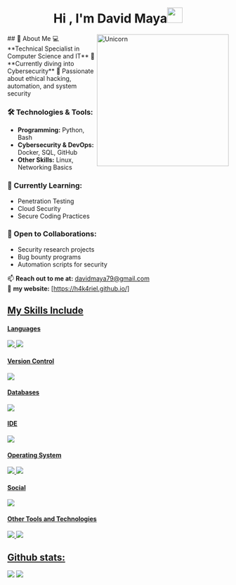 <h1 align="center">Hi , I'm David Maya<img src="https://media.giphy.com/media/hvRJCLFzcasrR4ia7z/giphy.gif" width="35"></h1>

<img align="right" width=300px alt="Unicorn" src="https://media2.giphy.com/media/v1.Y2lkPTc5MGI3NjExYzd2djA2NjVoYnZ1MGdwdm40bW8xM2t5dDFrNjRnMDloaGM3MXYwbyZlcD12MV9pbnRlcm5hbF9naWZfYnlfaWQmY3Q9Zw/76Jzx2SmGDHKZlj5jF/giphy.gif"/>
## 🚀 About Me  
💻 **Technical Specialist in Computer Science and IT**  
🎯 **Currently diving into Cybersecurity**  
🔎 Passionate about ethical hacking, automation, and system security  

### 🛠️ Technologies & Tools:  
- **Programming:** Python, Bash  
- **Cybersecurity & DevOps:** Docker, SQL, GitHub  
- **Other Skills:** Linux, Networking Basics  

### 🌱 Currently Learning:  
- Penetration Testing  
- Cloud Security  
- Secure Coding Practices  

### 🤝 Open to Collaborations:  
- Security research projects  
- Bug bounty programs  
- Automation scripts for security  

📫 **Reach out to me at:** [davidmaya79@gmail.com](davidmaya79@gmail.com)  
🚀  **my website:** [https://h4k4riel.github.io/] <a href=https://h4k4riel.github.io/>
## My Skills Include

<h4> Languages </h4>
<span> 
  
  
  <img src="https://img.shields.io/badge/python-3670A0?style=for-the-badge&logo=python&logoColor=ffdd54">
  <img src="https://img.shields.io/badge/bash_script-%23121011.svg?style=for-the-badge&logo=gnu-bash&logoColor=white">
   
</span>

<h4> Version Control </h4>
<span>
  <img src="https://img.shields.io/badge/github-%23121011.svg?style=for-the-badge&logo=github&logoColor=white">
</span>

<h4> Databases </h4>
<span>
  <img src="https://img.shields.io/badge/mysql-4479A1.svg?style=for-the-badge&logo=mysql&logoColor=white">
</span>

<h4> IDE </h4>
<span>
 <img src="https://img.shields.io/badge/Visual_Studio_Code-0078D4?style=for-the-badge&logo=visual%20studio%20code&logoColor=white">

<h4> Operating System </h4>
<span>
  <img src="https://img.shields.io/badge/Kali-268BEE?style=for-the-badge&logo=kalilinux&logoColor=white">
  <img src="https://img.shields.io/badge/Linux-FCC624?style=for-the-badge&logo=linux&logoColor=black">

</span>

<h4> Social </h4>
<span>
  <img src="https://img.shields.io/badge/linkedin-%230077B5.svg?style=for-the-badge&logo=linkedin&logoColor=white">
 

</span>
<h4> Other Tools and Technologies </h4>
<span>
  <img src="https://img.shields.io/badge/docker-%230db7ed.svg?style=for-the-badge&logo=docker&logoColor=white">
  <img src="https://img.shields.io/badge/Xampp-F37623?style=for-the-badge&logo=xampp&logoColor=white">

</span>
<h2>Github stats:</h2> 

[![](https://github-readme-stats.vercel.app/api?username=h4k4riel&show_icons=true&theme=tokyonight&hide_border=true&locale=en)](https://github.com/h4k4riel)
[![](https://github-readme-streak-stats.herokuapp.com/?user=h4k4riel&theme=material-palenight)](https://github.com/h4k4riel)
</div>

